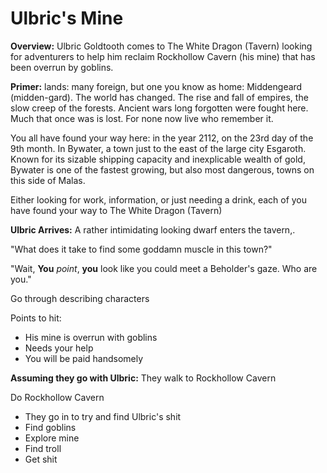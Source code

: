 # Ulbric's Mine

**Overview:**
Ulbric Goldtooth comes to The White Dragon (Tavern) looking for adventurers to
help him reclaim Rockhollow Cavern (his mine) that has been overrun by goblins.

**Primer:**
lands: many foreign, but one you know as home: Middengeard (midden-gard).
The world has changed. The rise and fall of empires, the slow creep of the
forests. Ancient wars long forgotten were fought here. Much that once was is
lost. For none now live who remember it.

You all have found your way here: in the year 2112, on the 23rd day of the 9th
month. In Bywater, a town just to the east of the large city Esgaroth.
Known for its sizable shipping capacity and inexplicable wealth of gold,
Bywater is one of the fastest growing, but also most dangerous, towns on this
side of Malas.

Either looking for work, information, or just needing a drink, each of you have
found your way to The White Dragon (Tavern)

**Ulbric Arrives:**
A rather intimidating looking dwarf enters the tavern,.

"What does it take to find some goddamn muscle in this town?"

"Wait, **You** *point*, **you** look like you could meet a Beholder's gaze. Who
are you."

Go through describing characters

Points to hit:
- His mine is overrun with goblins
- Needs your help
- You will be paid handsomely

**Assuming they go with Ulbric:**
They walk to Rockhollow Cavern

Do Rockhollow Cavern
- They go in to try and find Ulbric's shit
- Find goblins
- Explore mine
- Find troll
- Get shit
